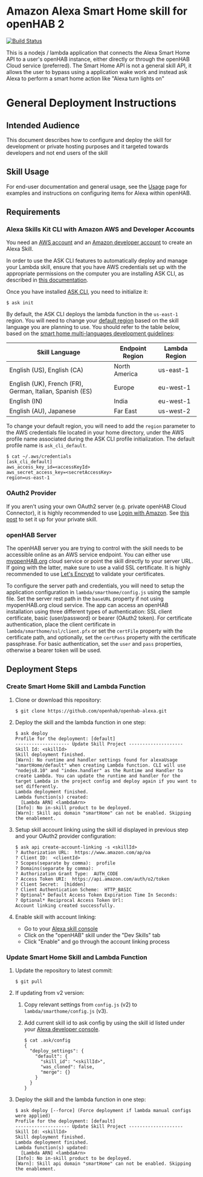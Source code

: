 # Amazon Alexa Smart Home skill for openHAB 2

[![Build Status](https://travis-ci.org/openhab/openhab-alexa.svg?branch=master)](https://travis-ci.org/openhab/openhab-alexa)

This is a nodejs / lambda application that connects the Alexa Smart Home API to a user's openHAB instance, either directly or through the openHAB Cloud service (preferred).  The Smart Home API is not a general skill API, it allows the user to bypass using a application wake work and instead ask Alexa to perform a smart home action like "Alexa turn lights on"

# General Deployment Instructions

## Intended Audience

This document describes how to configure and deploy the skill for development or private hosting purposes and it targeted towards developers and not end users of the skill

## Skill Usage

For end-user documentation and general usage, see the [Usage](USAGE.md) page for examples and instructions on configuring items for Alexa within openHAB.

## Requirements

### Alexa Skills Kit CLI with Amazon AWS and Developer Accounts

You need an [AWS account](https://aws.amazon.com) and an [Amazon developer account](https://developer.amazon.com) to create an Alexa Skill.

In order to use the ASK CLI features to automatically deploy and manage your Lambda skill, ensure that you have AWS credentials set up with the appropriate permissions on the computer you are installing ASK CLI, as described in [this documentation](https://developer.amazon.com/docs/smapi/manage-credentials-with-ask-cli.html).

Once you have installed [ASK CLI](https://developer.amazon.com/docs/smapi/quick-start-alexa-skills-kit-command-line-interface.html), you need to initialize it:
```
$ ask init
```

By default, the ASK CLI deploys the lambda function in the `us-east-1` region. You will need to change your [default region](https://docs.aws.amazon.com/general/latest/gr/rande.html#lambda_region) based on the skill language you are planning to use. You should refer to the table below, based on the [smart home multi-languages development guidelines](https://developer.amazon.com/docs/smarthome/develop-smart-home-skills-in-multiple-languages.html#deploy):

| Skill Language | Endpoint Region | Lambda Region |
| -------------- | --------------- | ------------- |
| English (US), English (CA) | North America | us-east-1 |
| English (UK), French (FR), German, Italian, Spanish (ES) | Europe | eu-west-1 |
| English (IN) | India | eu-west-1 |
| English (AU), Japanese | Far East | us-west-2 |

To change your default region, you will need to add the `region` parameter to the AWS credentials file located in your home directory, under the AWS profile name associated during the ASK CLI profile initialization. The default profile name is `ask_cli_default`.

```
$ cat ~/.aws/credentials
[ask_cli_default]
aws_access_key_id=<accessKeyId>
aws_secret_access_key=<secretAccessKey>
region=us-east-1
```

### OAuth2 Provider

If you aren't using your own OAuth2 server (e.g. private openHAB Cloud Connector), it is highly recommended to use [Login with Amazon](https://developer.amazon.com/loginwithamazon/console/site/lwa/overview.html). See [this post](https://developer.amazon.com/public/community/post/Tx3CX1ETRZZ2NPC/Alexa-Account-Linking-5-Steps-to-Seamlessly-Link-Your-Alexa-Skill-with-Login-wit) to set it up for your private skill.

### openHAB Server

The openHAB server you are trying to control with the skill needs to be accessible online as an AWS service endpoint. You can either use [myopenHAB.org](http://myopenHAB.org) cloud service or point the skill directly to your server URL. If going with the latter, make sure to use a valid SSL certificate. It is highly recommended to use [Let's Encrypt](https://letsencrypt.org) to validate your certificates.

To configure the server path and credentials, you will need to setup the application configuration in `lambda/smarthome/config.js` using the sample file. Set the server rest path in the `baseURL` property if not using myopenHAB.org cloud service. The app can access an openHAB installation using three different types of authentication: SSL client certificate, basic (user/password) or bearer (OAuth2 token). For certificate authentication, place the client certificate in `lambda/smarthome/ssl/client.pfx` or set the `certFile` property with the certificate path, and optionally, set the `certPass` property with the certificate passphrase. For basic authentication, set the `user` and `pass` properties, otherwise a bearer token will be used.

## Deployment Steps

### Create Smart Home Skill and Lambda Function

1. Clone or download this repository:
    ```
    $ git clone https://github.com/openhab/openhab-alexa.git
    ```

2. Deploy the skill and the lambda function in one step:
    ```
    $ ask deploy
    Profile for the deployment: [default]
    -------------------- Update Skill Project --------------------
    Skill Id: <skillId>
    Skill deployment finished.
    [Warn]: No runtime and handler settings found for alexaUsage "smartHome/default" when creating Lambda function. CLI will use "nodejs8.10" and "index.handler" as the Runtime and Handler to create Lambda. You can update the runtime and handler for the target Lambda in the project config and deploy again if you want to set differently.
    Lambda deployment finished.
    Lambda function(s) created:
      [Lambda ARN] <lambdaArn>
    [Info]: No in-skill product to be deployed.
    [Warn]: Skill api domain "smartHome" can not be enabled. Skipping the enablement.
    ```

3. Setup skill account linking using the skill id displayed in previous step and your OAuth2 provider configuration:
    ```
    $ ask api create-account-linking -s <skillId>
    ? Authorization URL:  https://www.amazon.com/ap/oa
    ? Client ID:  <clientId>
    ? Scopes(separate by comma):  profile
    ? Domains(separate by comma):
    ? Authorization Grant Type:  AUTH_CODE
    ? Access Token URI:  https://api.amazon.com/auth/o2/token
    ? Client Secret:  [hidden]
    ? Client Authentication Scheme:  HTTP_BASIC
    ? Optional* Default Access Token Expiration Time In Seconds:
    ? Optional* Reciprocal Access Token Url:
    Account linking created successfully.
    ```

4. Enable skill with account linking:
    * Go to your [Alexa skill console](https://alexa.amazon.com/spa/index.html#skills/your-skills/?ref-suffix=ysa_gw)
    * Click on the "openHAB" skill under the "Dev Skills" tab
    * Click "Enable" and go through the account linking process

### Update Smart Home Skill and Lambda Function

1. Update the repository to latest commit:
    ```
    $ git pull
    ```

2. If updating from v2 version:
    1. Copy relevant settings from `config.js` (v2) to `lambda/smarthome/config.js` (v3).

    2. Add current skill id to ask config by using the skill id listed under your [Alexa developer console](https://developer.amazon.com/alexa/console/ask).
        ```
        $ cat .ask/config
        {
          "deploy_settings": {
            "default": {
              "skill_id": "<skillId>",
              "was_cloned": false,
              "merge": {}
            }
          }
        }
        ```

3. Deploy the skill and the lambda function in one step:
    ```
    $ ask deploy [--force] (Force deployment if lambda manual configs were applied)
    Profile for the deployment: [default]
    -------------------- Update Skill Project --------------------
    Skill Id: <skillId>
    Skill deployment finished.
    Lambda deployment finished.
    Lambda function(s) updated:
      [Lambda ARN] <lambdaArn>
    [Info]: No in-skill product to be deployed.
    [Warn]: Skill api domain "smartHome" can not be enabled. Skipping the enablement.
    ```

